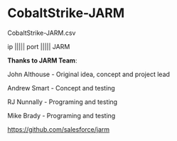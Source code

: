 # CobaltStrike-JARM

CobaltStrike-JARM.csv

ip ||||| port ||||| JARM

**Thanks to JARM Team**:

John Althouse - Original idea, concept and project lead

Andrew Smart - Concept and testing

RJ Nunnally - Programing and testing

Mike Brady - Programing and testing

https://github.com/salesforce/jarm
